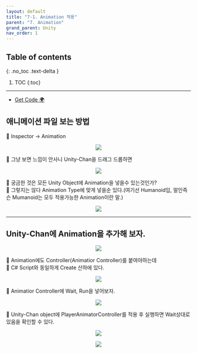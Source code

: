 ```yaml
---
layout: default
title: "7-1. Animation 적용"
parent: "7. Animation"
grand_parent: Unity
nav_order: 1
---
```


## Table of contents
{: .no_toc .text-delta }

1. TOC
{:toc}

---

* [Get Code 🌍](https://github.com/EasyCoding-7/unity_tutorials/tree/7.1)

## 애니메이션 파일 보는 방법

👶 Inspector -> Animation

<p align="center">
  <img src="https://taehyungs-programming-blog.github.io/blog/assets/images/csharp/unity/unity-7-1.png"/>
</p>

👶 그냥 보면 느낌이 안사니 Unity-Chan을 드래그 드롭하면

<p align="center">
  <img src="https://taehyungs-programming-blog.github.io/blog/assets/images/csharp/unity/unity-7-2.png"/>
</p>

👶 궁금한 것은 모든 Unity Object에 Animation을 넣을수 있는것인가?<br>
👶 그렇지는 않다 Animation Type에 맞게 넣을순 있다.(여기선 Humanoid임, 말인즉슨 Mumanoid는 모두 적용가능한 Animation이란 말.)

<p align="center">
  <img src="https://taehyungs-programming-blog.github.io/blog/assets/images/csharp/unity/unity-7-3.png"/>
</p>

---

## Unity-Chan에 Animation을 추가해 보자.

<p align="center">
  <img src="https://taehyungs-programming-blog.github.io/blog/assets/images/csharp/unity/unity-7-4.png"/>
</p>

👶 Animation에도 Controller(Animatior Controller)를 붙여야하는데<br>
👶 C# Script와 동일하게 Create 산하에 있다.

<p align="center">
  <img src="https://taehyungs-programming-blog.github.io/blog/assets/images/csharp/unity/unity-7-6.png"/>
</p>

👶 Animatior Controller에 Wait, Run을 넣어보자.

<p align="center">
  <img src="https://taehyungs-programming-blog.github.io/blog/assets/images/csharp/unity/unity-7-5.png"/>
</p>

👶 Unity-Chan object에 PlayerAnimatorController를 적용 후 실행하면 Wait상대로 있음을 확인할 수 있다.

<p align="center">
  <img src="https://taehyungs-programming-blog.github.io/blog/assets/images/csharp/unity/unity-7-7.png"/>
</p>

<p align="center">
  <img src="https://taehyungs-programming-blog.github.io/blog/assets/images/csharp/unity/unity-7-8.png"/>
</p>

